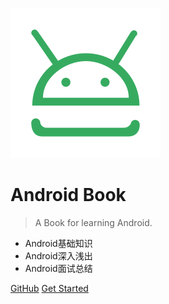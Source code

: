 ![logo](_media/icon.svg)

# Android Book

> A Book for learning Android.

* Android基础知识
* Android深入浅出
* Android面试总结

[GitHub](https://github.com/zzmgoing/android-book)
[Get Started](#quick-start)

<!-- 背景图片 -->
<!--  ![](_media/bg.png) -->

<!-- 背景色 -->
<!--  ![color](#f0f0f0)  -->
